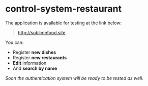 
# control-system-restaurant
 
The application is available for testing at the link below: 

> http://sublimefood.site

You can:
 - Register **new dishes**
 - Register **new restaurants**
 - **Edit** information
 - And **search by name**

*Soon the authentication system will be ready to be tested as well.*
